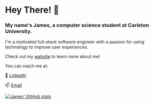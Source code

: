 # Hey There! 👋
### My name's James, a computer science student at Carleton University.

I'm a motivated full-stack software engineer with a passion for using technology to improve user experiences.

Check out my [website](https://james-chen.me/) to learn more about me!

You can reach me at:

🏢 [LinkedIn](https://www.linkedin.com/in/james23chen/)

📫 [Email](mailto:james.chen5@carleton.ca)

[![James' GitHub stats](https://github-readme-stats.vercel.app/api?username=j769chen&show_icons=true&theme=tokyonight)](https://github.com/anuraghazra/github-readme-stats)
<!---
j769chen/j769chen is a ✨ special ✨ repository because its `README.md` (this file) appears on your GitHub profile.
You can click the Preview link to take a look at your changes.
--->
